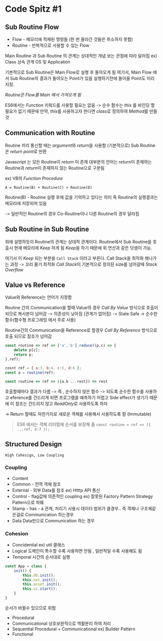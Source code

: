 # Code Spitz #1 
## Sub Routine Flow
* Flow - 메모리에 적재된 명령들 (한 번 올라간 것들은 취소하지 못함)
* Routine - 반복적으로 사용할 수 있는 Flow

Main Routine 과 Sub Routine 의 관계는 상대적인 개념 
보는 관점에 따라 달라짐 
ex) Class 상속 관계 OS 및 Application 

기본적으로 Sub Routine은 Main Flow로 실행 후 돌아오게 됨 
여기서, Main Flow 에서 Sub Routine의 결과가 돌아오는 Point가 있음 
실행하기전에 돌아올 Point도 미리 지정. 

*Routine은 Flow를  Main 에서 가져오게 됨*

ES6에서는 *Function* 키워드를 사용할 필요는 없음 
-> 순수 함수는 *this* 를 바인딩 할 필요가 없기 때문에 
만약, *this*를 사용하고자 한다면 *class*로 정의하여 *Method*를 만들 것 

## Communication with Routine 
Routine 끼리 통신할 때는 *argument*와 *return*을 사용함 (기본적으로) 
Sub Routine은 *return point*로 반환 

Javascript 는 모든 Routine이 *return* 이 존재 
대부분의 언어는 *return*이 존재하는 Routine과 *return*이 존재하지 않는 Routine으로 구분됨 

ex) VB의 *Function* *Procedure* 

`A = Routine(B) + Routine(C) + Routine(D)`

Routine(B) - Routine 실행 후에 값을 기억하고 있다는 의미 
즉 Routine의 실행결과는 메모리에 저장되어 있음 

-> 일반적인 Routine의 경우  Co-Routine이나 다른 Routine의 경우 달라짐 

## Sub Routine in Sub Routine 
위에 설명하듯이 Routine의 관계는 상대적 관계이다. 
Routine에서 Sub Routine을 호출시 현재 메모리에 *Keep* 하게 됨 
*Keep*을 하기 때문에 위 연산과 같은 덧셈이 가능. 

여기서 이 *Keep* 되는 부분을 `Call Stack` 이라고 부른다. 
Call Stack을 최적화 해나가는 과정 -> 꼬리 물기 최적화 
*Call Stack*이 기본적으로 정의된 size를 넘어갈때 
 *Stack Overflow* 


## Value vs Reference 
Value와 Reference는 언어가 지정함
 
Routine 간의 Communication을 할때 Value의 경우 
*Call By Value* 방식으로 호출이 되므로 복사본이 넘어감 
-> 의존성이 낮아짐 (관계가 없어짐)
-> State Safe
-> 순수한 함수(함수형 프로그래밍 에서 주로 사용) 

Routine간의 Communication을 Reference로 할경우 
*Call By Reference* 방식으로 호출 되므로 참조가 넘어감 

```javascript
const routine => ref => ['a','b'].reduce((p,c) => {
	delete p[c];
	return p;
},ref);

cosnt ref = { a:3, b:4, c:5, d:6 };
const a = routine(ref);

const routine => ref => ({a,b ...rest}) => rest
```
호출할때마다 결과가 다름 
-> 즉 , 순수하지 않은 함수 
-> 되도록 순수한 함수를 사용하고  eference를 건드리게 되면 프로그램을 예측하기 어렵고 Side effect가 생기기 때문에 이 참조는 건드리지 않고 *ReadOnly*로 사용하도록 하자

-> Return 할때도 마찬가지로 새로운 객체를 사용해서 사용하도록 함 
(Immutable)

> ES6 에서는 객체 리터럴에 순서를 보장해 줌 
> ` const routine = ref => ({ ...ref, e:7 }); `


## Structured Design 
`High Cohesign, Low Coupling`

### Coupling 
* Content
* Common - 전역 객체 참조 
* External - 외부 Data를 참조 
ex) Htttp API 통신
* Control - flag값에 의존적인 coupling 
ex) 잘못된 Factory Pattern 
Strategy Pattern으로 파훼
* Stamp - has - a 관계, 처리기 사용시 
데이터 범위가 클경우.. 즉 객체나 구조체같은걸로 Communication 하는경우 
* Data 
Data만으로 Communication 하는 경우 

### Cohesion 
* Concidential 
ex) util 클래스
* Logical 
도메인이 특수할 수록 사용하면 안됨 , 일반적일 수록 사용해도 됨 
* Temporal 
시간의 순서대로 실행 
```javascript
const App = class {
	init() {
		this.db.init();
		this.net.init();
		this.asset.init();
		this.ui.start();
	}
}
```
순서가 바뀔수 있으므로 위험 
* Procedural 
* Communicational 
상호보완적으로 역활분리 하여 처리
* Sequential
Procedural + Communicational 
ex) Builder Pattern 
* Functional 